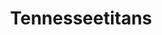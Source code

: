 ---
title: Tennesseetitans
crosslinks:
- nfl
- NFL_Draft
- nflstreams
- Texans
- detroitlions
- livven
- EvilLeagueOfEvil
- cordcutters
- oaklandraiders
- Jaguars
- autotldr
- Colts
- reddit_stream
- WTF
- eagles
- nyjets
- CHIBears
- 2921ohf
- Madden
- CoalitionAgainstEvil
---
